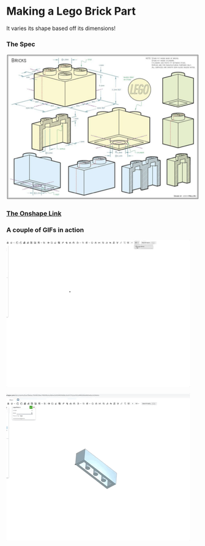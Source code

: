# Making a Lego Brick Part

It varies its shape based off its dimensions!

### The Spec
![Three different lego bricks, with no posts for singletons, solid thin posts for one-wides, and hollow posts for n by n lego](legoSpec.png)

### [The Onshape Link](https://cad.onshape.com/documents/5ca78abac7648539ec76926b/w/d64e3d45990fd69c3cbf4752/e/b9ff7ee205406700792d9ed6)

### A couple of GIFs in action

![The feature getting created and the parameters getting tweaked](legoDemo1.gif)

![A look at single-wides and the text at top](legoDemo2.gif)
